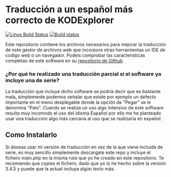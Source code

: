 # Traducción a un español más correcto de KODExplorer 
[![Linux Build Status](https://travis-ci.org/economistgame/KODExplorerTraduccionESP.svg?branch=master)](https://travis-ci.org/economistgame/KODExplorerTraduccionESP)
[![Build status](https://ci.appveyor.com/api/projects/status/36fop0fk41h00a52?svg=true)](https://ci.appveyor.com/project/economistgame/kodexplorertraduccionesp)

Este repositorio contiene los archivos necesarios para mejorar la traducción de este gestor de archivos web que incorpora otras herramientas un IDE de codigo web o un navegador. Podeís comprobar las caracteristicas completas de este software en su [repositorio de Github](https://github.com/kalcaddle/KODExplorer).

### ¿Por qué he realizado una traducción parcial si el software ya incluye una de serie?

La traducción que incluye dicho software se podría decir que es bastante mala, simplemente podemos señalar que existe por ejemplo un defecto importante en el menú desplegable donde la opción de "Pegar" se le denomina "Palo". Cuando se realiza un uso algo intensivo de este software resulta muy incomodo el uso del idioma Español por ello me he planteado usar una traducción algo más cercana al uso que se realizaría en español.

## Como Instalarlo

Si deseas usar mi versión de traducción en vez de la que viene incluida de serie, es muy sencillo simplemente descargate este repo y incluye el fichero main.php en la misma ruta que yo he creado en este repositorio. Te recomiendo que copies el fichero, dado que yo lo he hecho sobre la versión 3.4.5 y puede que la actual incluya algún texto más.
